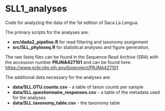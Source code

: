 # SLL1_analyses
Code for analyzing the data of the 1st edition of Saca La Lengua

The primary scripts for the analyses are:
- **src/dada2_pipeline.R** for read filtering and taxonomy assignment
- **src/SLL_phyloseq.R** for statistical analyses and figure generation.


The raw fastq files can be found in the Sequence Read Archive (SRA) with the accession number **PRJNA427101** and can be found here: https://www.ncbi.nlm.nih.gov/bioproject/PRJNA427101


The additional data necessary for the analyses are:
- **data/SLL.OTU.counts.csv** - a table of taxon counts per sample
- **data/SLL.questionnaire_responses.csv** - a table of the metadata used for the analyses
- **data/SLL.taxonomy_table.csv** - the taxonomy table
